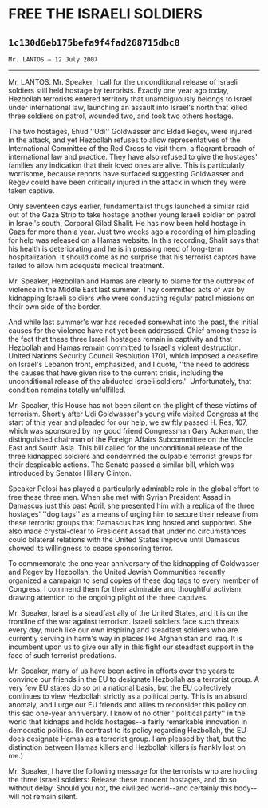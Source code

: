 # FREE THE ISRAELI SOLDIERS
## `1c130d6eb175befa9f4fad268715dbc8`
`Mr. LANTOS — 12 July 2007`

---


Mr. LANTOS. Mr. Speaker, I call for the unconditional release of 
Israeli soldiers still held hostage by terrorists. Exactly one year ago 
today, Hezbollah terrorists entered territory that unambiguously 
belongs to Israel under international law, launching an assault into 
Israel's north that killed three soldiers on patrol, wounded two, and 
took two others hostage.

The two hostages, Ehud ''Udi'' Goldwasser and Eldad Regev, were 
injured in the attack, and yet Hezbollah refuses to allow 
representatives of the International Committee of the Red Cross to 
visit them, a flagrant breach of international law and practice. They 
have also refused to give the hostages' families any indication that 
their loved ones are alive. This is particularly worrisome, because 
reports have surfaced suggesting Goldwasser and Regev could have been 
critically injured in the attack in which they were taken captive.

Only seventeen days earlier, fundamentalist thugs launched a similar 
raid out of the Gaza Strip to take hostage another young Israeli 
soldier on patrol in Israel's south, Corporal Gilad Shalit. He has now 
been held hostage in Gaza for more than a year. Just two weeks ago a 
recording of him pleading for help was released on a Hamas website. In 
this recording, Shalit says that his health is deteriorating and he is 
in pressing need of long-term hospitalization. It should come as no 
surprise that his terrorist captors have failed to allow him adequate 
medical treatment.

Mr. Speaker, Hezbollah and Hamas are clearly to blame for the 
outbreak of violence in the Middle East last summer. They committed 
acts of war by kidnapping Israeli soldiers who were conducting regular 
patrol missions on their own side of the border.

And while last summer's war has receded somewhat into the past, the 
initial causes for the violence have not yet been addressed. Chief 
among these is the fact that these three Israeli hostages remain in 
captivity and that Hezbollah and Hamas remain committed to Israel's 
violent destruction. United Nations Security Council Resolution 1701, 
which imposed a ceasefire on Israel's Lebanon front, emphasized, and I 
quote, ''the need to address the causes that have given rise to the 
current crisis, including the unconditional release of the abducted 
Israeli soldiers.'' Unfortunately, that condition remains totally 
unfulfilled.

Mr. Speaker, this House has not been silent on the plight of these 
victims of terrorism. Shortly after Udi Goldwasser's young wife visited 
Congress at the start of this year and pleaded for our help, we swiftly 
passed H. Res. 107, which was sponsored by my good friend Congressman 
Gary Ackerman, the distinguished chairman of the Foreign Affairs 
Subcommittee on the Middle East and South Asia. This bill called for 
the unconditional release of the three kidnapped soldiers and condemned 
the culpable terrorist groups for their despicable actions. The Senate 
passed a similar bill, which was introduced by Senator Hillary Clinton.

Speaker Pelosi has played a particularly admirable role in the global 
effort to free these three men. When she met with Syrian President 
Assad in Damascus just this past April, she presented him with a 
replica of the three hostages' ''dog tags'' as a means of urging him to 
secure their release from these terrorist groups that Damascus has long 
hosted and supported. She also made crystal-clear to President Assad 
that under no circumstances could bilateral relations with the United 
States improve until Damascus showed its willingness to cease 
sponsoring terror.

To commemorate the one year anniversary of the kidnapping of 
Goldwasser and Regev by Hezbollah, the United Jewish Communities 
recently organized a campaign to send copies of these dog tags to every 
member of Congress. I commend them for their admirable and thoughtful 
activism drawing attention to the ongoing plight of the three captives.

Mr. Speaker, Israel is a steadfast ally of the United States, and it 
is on the frontline of the war against terrorism. Israeli soldiers face 
such threats every day, much like our own inspiring and steadfast 
soldiers who are currently serving in harm's way in places like 
Afghanistan and Iraq. It is incumbent upon us to give our ally in this 
fight our steadfast support in the face of such terrorist predations.

Mr. Speaker, many of us have been active in efforts over the years to 
convince our friends in the EU to designate Hezbollah as a terrorist 
group. A very few EU states do so on a national basis, but the EU 
collectively continues to view Hezbollah strictly as a political party. 
This is an absurd anomaly, and I urge our EU friends and allies to 
reconsider this policy on this sad one-year anniversary. I know of no 
other ''political party'' in the world that kidnaps and holds 
hostages--a fairly remarkable innovation in democratic politics. (In 
contrast to its policy regarding Hezbollah, the EU does designate Hamas 
as a terrorist group. I am pleased by that, but the distinction between 
Hamas killers and Hezbollah killers is frankly lost on me.)

Mr. Speaker, I have the following message for the terrorists who are 
holding the three Israeli soldiers: Release these innocent hostages, 
and do so without delay. Should you not, the civilized world--and 
certainly this body--will not remain silent.